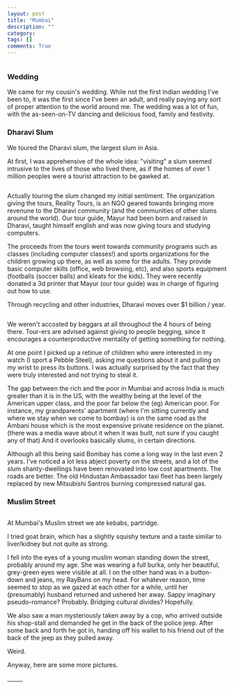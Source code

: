 ```yaml
---
layout: post
title: "Mumbai"
description: ""
category: 
tags: []
comments: True
---
```


<a class="fancybox" rel="bombay" href="/photos/bombay-pano.jpg">
<img src="/photos/bombay-pano.jpg" alt="" />
</a>

### Wedding
We came for my cousin's wedding. While not the first Indian wedding I've been to, it was the first since I've been an adult, and really paying any sort of proper attention to the world around me. The wedding was a lot of fun, with the as-seen-on-TV dancing and delicious food, family and festivity.

<!--more-->

### Dharavi Slum
We toured the Dharavi slum, the largest slum in Asia. 


At first, I was apprehensive of the whole idea: "visiting" a slum seemed intrusive to the lives of those who lived there, as if the homes of over 1 million peoples were a tourist attraction to be gawked at. 

<a class="fancybox" rel="bombay" href="/photos/bombay-dharavi.jpg">
<img src="/photos/bombay-dharavi.jpg" alt="" />
</a>


Actually touring the slum changed my initial sentiment. The organization giving the tours, Reality Tours, is an NGO geared towards bringing more revenune to the Dharavi community (and the communities of other slums around the world). Our tour guide, Mayur had been born and raised in Dharavi, taught himself english and was now giving tours and studying computers. 

The proceeds from the tours went towards community programs such as classes (including computer classes!) and sports organizations for the children growing up there, as well as some for the adults. They provide basic computer skills (office, web browsing, etc), and also sports equipment (footballs (soccer balls) and kleats for the kids). They were recently donated a 3d printer that Mayur (our tour guide) was in charge of figuring out how to use. 

Through recycling and other industries, Dharavi moves over $1 billion / year. 

<a class="fancybox" rel="bombay" href="/photos/bombay-dharavi3.jpg">
<img src="/photos/bombay-dharavi3.jpg" alt="" />
</a>


We weren't accosted by beggars at all throughout the 4 hours of being there. Tour-ers are advised against giving to people begging, since it encourages a counterproductive mentality of getting something for nothing.

At one point I picked up a retinue of children who were interested in my watch (I sport a Pebble Steel), asking me questions about it and pulling on my wrist to press its buttons. I was actually surprised by the fact that they were truly interested and not trying to steal it.

The gap between the rich and the poor in Mumbai and across India is much greater than it is in the US, with the wealthy being at the level of the American upper class, and the poor far below the (eg) American poor. For instance, my grandparents' apartment (where I'm sitting currently and where we stay when we come to bombay) is on the same road as the Ambani house
which is the most expensive private residence on the planet. (there was a media wave about it when it was built, not sure if you caught any of that)
And it overlooks basically slums, in certain directions. 

Although all this being said Bombay has come a long way in the last even 2 years. I've noticed a lot less abject poverty on the streets, and a lot of the slum shanty-dwellings have been renovated into low cost apartments. The roads are better. The old Hindustan Ambassador taxi fleet has been largely replaced by  new Mitsubishi Santros burning compressed natural gas.


### Muslim Street

<a class="fancybox" rel="bombay" href="/photos/bombay-muslim.jpg">
<img src="/photos/bombay-muslim.jpg" alt="" />
</a>

At Mumbai's Muslim street we ate kebabs, partridge. 

I tried goat brain, which has a slightly squishy texture and a taste similar to liver/kidney but not quite as strong.

I fell into the eyes of a young muslim woman standing down the street, probably around my age. She was wearing a full burka, only her beautiful, grey-green eyes were visible at all. I on the other hand was in a button-down and jeans, my RayBans on my head. For whatever reason, time seemed to stop as we gazed at each other for a while, until her (presumably) husband returned and ushered her away. Sappy imaginary pseudo-romance? Probably. Bridging cultural divides? Hopefully.

We also saw a man mysteriously taken away by a cop, who arrived outside his shop-stall and demanded he get in the back of the police jeep. After some back and forth he got in, handing off his wallet to his friend out of the back of the jeep as they pulled away.

Weird.

Anyway, here are some more pictures.


<a class="fancybox" rel="bombay" href="/photos/bombay-marine.jpg">
<img src="/photos/bombay-marine.jpg" alt="" />
</a>
<a class="fancybox" rel="bombay" href="/photos/bombay-mendhi.jpg">
<img src="/photos/bombay-mendhi.jpg" alt="" />
</a>
<a class="fancybox" rel="bombay" href="/photos/bombay-puja.jpg">
<img src="/photos/bombay-puja.jpg" alt="" />
</a>
<a class="fancybox" rel="bombay" href="/photos/bombay-cousins.jpg">
<img src="/photos/bombay-cousins.jpg" alt="" />
</a>
<a class="fancybox" rel="bombay" href="/photos/bombay-wedding.jpg">
<img src="/photos/bombay-wedding.jpg" alt="" />
</a>
<a class="fancybox" rel="bombay" href="/photos/bombay-wedding2.jpg">
<img src="/photos/bombay-wedding2.jpg" alt="" />
</a>
<a class="fancybox" rel="bombay" href="/photos/bombay-wedding3.jpg">
<img src="/photos/bombay-wedding3.jpg" alt="" />
</a>
<a class="fancybox" rel="bombay" href="/photos/bombay-wedding4.jpg">
<img src="/photos/bombay-wedding4.jpg" alt="" />
</a>
<a class="fancybox" rel="bombay" href="/photos/bombay-night.jpg">
<img src="/photos/bombay-night.jpg" alt="" />
</a>
<a class="fancybox" rel="bombay" href="/photos/bombay-night2.jpg">
<img src="/photos/bombay-night2.jpg" alt="" />
</a>


